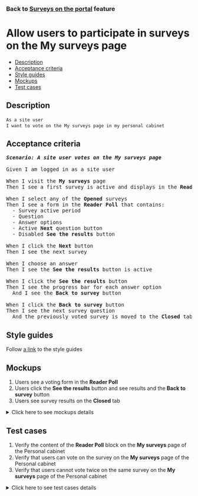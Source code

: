 ### Back to [Surveys on the portal](../../README.md) feature

# Allow users to participate in surveys on the My surveys page

- [Description](#description)
- [Acceptance criteria](#acceptance-criteria)
- [Style guides](#style-guides)
- [Mockups](#mockups)
- [Test cases](#test-cases)

## Description

    As a site user
    I want to vote on the My surveys page in my personal cabinet

## Acceptance criteria

<pre>
<b><i>Scenario: A site user votes on the My surveys page</i></b>

Given I am logged in as a site user

When I visit the <b>My surveys</b> page
Then I see a first survey is active and displays in the <b>Reader Poll</b> on the right side

When I select any of the <b>Opened</b> surveys
Then I see a form in the <b>Reader Poll</b> that contains:
  - Survey active period
  - Question
  - Answer options
  - Active <b>Next</b> question button
  - Disabled <b>See the results</b> button

When I click the <b>Next</b> button
Then I see the next survey

When I choose an answer
Then I see the <b>See the results</b> button is active

When I click the <b>See the results</b> button
Then I see the progress bar for each answer option
  And I see the <b>Back to survey</b> button

When I click the <b>Back to survey</b> button
Then I see the next survey question
  And the previously voted survey is moved to the <b>Closed</b> tab
</pre>

## Style guides

Follow [a link](https://www.figma.com/proto/0zkkf5WC77OSpvyD6YXpFE/Style-guides?page-id=0%3A1&node-id=19%3A5368&viewport=266%2C48%2C0.54&scaling=min-zoom&starting-point-node-id=19%3A5368) to the style guides

## Mockups

1. Users see a voting form in the <b>Reader Poll</b>
2. Users click the <b>See the results</b> button and see results and the <b>Back to survey</b> button
3. Users see survey results on the <b>Closed</b> tab

<details>
  <summary>Click here to see mockups details</summary>

**1. Users see a voting form in the Reader Poll:**

![Users see a voting form in the Reader Poll](/web_application_features/surveys/images/user_voting_form.png)

**2. Users click the See the results button and see results and the Back to survey button:**

![Users click the See the results button and see results and the Back to survey button](/web_application_features/surveys/images/user_back_to_survey.png)

**3. Users see survey results on the Closed tab:**

![Users see survey results on the Closed tab](/web_application_features/surveys/images/user_closed_tab.png)

</details>

## Test cases

1. Verify the content of the <b>Reader Poll</b> block on the <b>My surveys</b> page of the Personal cabinet
2. Verify that users can vote on the survey on the <b>My surveys</b> page of the Personal cabinet
3. Verify that users cannot vote twice on the same survey on the <b>My surveys</b> page of the Personal cabinet

<details>
  <summary>Click here to see test cases details</summary>

### **#1. Verify the content of the Reader Poll block on the My surveys page of the Personal cabinet**

|Preconditions|Steps|Expected result
--------------|-----|----------
|- Log in with user account</br>- The user is on the <b>My surveys</b> page > <b>Opened</b> tab</br>- There is a published survey|1) Select any survey</br>2) Examine the content of the <b>Reader Poll</b> section|1) The appropriate <b>Reader Poll</b> block appears on the right side</br>2) There is a question of the survey, the date range for voting, answer variants without preselection, the active <b>Next</b> button, and the disabled <b>See the results</b> button|

### **#2. Verify that users can vote on the survey on the My surveys page of the Personal cabinet**

|Preconditions|Steps|Expected result
--------------|-----|----------
|- Log in with user account</br>- The user is on the <b>My surveys</b> page > <b>Opened</b> tab</br>- There is a published survey|1) Select any survey</br>2) Select an answer</br>3) Click <b>See the result</b></br>4) Click <b>Back to survey</b>|2) The answer is calculated. The <b>See the result</b> button is active</br>3) Results of all users voting are shown</br>4) <b>Reader Poll</b> for the survey is shown|

### **#3. Verify that users cannot vote twice on the same survey on the My surveys page of the Personal cabinet**

|Preconditions|Steps|Expected result
--------------|-----|----------
|- Log in with user account</br>- The user is on the <b>My surveys</b> page > <b>Opened</b> tab</br>- There is a published survey</br>- The user has already voted on this survey|1) Examine the <b>Reader Poll</b> section|1) Results of all users voting are shown. The <b>Next</b> button is present|

</details>
